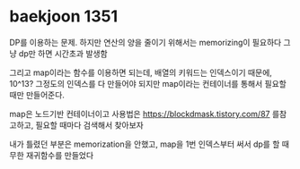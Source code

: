 # baekjoon 1351

DP를 이용하는 문제.
하지만 연산의 양을 줄이기 위해서는 memorizing이 필요하다
그냥 dp만 하면 시간초과 발생함

그리고 map이라는 함수를 이용하면 되는데,
배열의 키워드는 인덱스이기 때문에, 10^13? 그정도의 인덱스를 다 만들어야 되지만
map이라는 컨테이너를 통해서
필요할 때만 만들어준다.

map은 노드기반 컨테이너이고 사용법은
https://blockdmask.tistory.com/87 를참고하고, 필요할 때마다
검색해서 찾아보자

내가 틀렸던 부분은 memorization을 안했고,
map을 1번 인덱스부터 써서
dp를 할 때 무한 재귀함수를 만들었다

